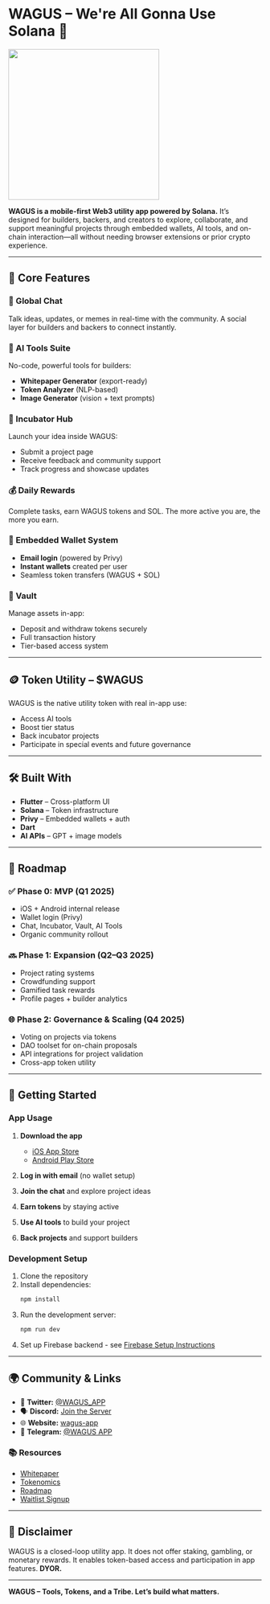 # WAGUS – We're All Gonna Use Solana 🚀

<img src="https://github.com/user-attachments/assets/92dd7a7d-d8b5-4ba6-9204-d33531e20277" width="300">

**WAGUS is a mobile-first Web3 utility app powered by Solana.** It’s designed for builders, backers, and creators to explore, collaborate, and support meaningful projects through embedded wallets, AI tools, and on-chain interaction—all without needing browser extensions or prior crypto experience.

---

## 📱 Core Features

### 💬 Global Chat  
Talk ideas, updates, or memes in real-time with the community. A social layer for builders and backers to connect instantly.

### 🧠 AI Tools Suite  
No-code, powerful tools for builders:
- **Whitepaper Generator** (export-ready)
- **Token Analyzer** (NLP-based)
- **Image Generator** (vision + text prompts)

### 🧪 Incubator Hub  
Launch your idea inside WAGUS:
- Submit a project page
- Receive feedback and community support
- Track progress and showcase updates

### 💰 Daily Rewards  
Complete tasks, earn WAGUS tokens and SOL. The more active you are, the more you earn.

### 🔐 Embedded Wallet System  
- **Email login** (powered by Privy)
- **Instant wallets** created per user
- Seamless token transfers (WAGUS + SOL)

### 🏦 Vault  
Manage assets in-app:
- Deposit and withdraw tokens securely
- Full transaction history
- Tier-based access system

---

## 🪙 Token Utility – $WAGUS

WAGUS is the native utility token with real in-app use:
- Access AI tools
- Boost tier status
- Back incubator projects
- Participate in special events and future governance

---

## 🛠️ Built With

- **Flutter** – Cross-platform UI
- **Solana** – Token infrastructure
- **Privy** – Embedded wallets + auth
- **Dart**
- **AI APIs** – GPT + image models

---

## 🚧 Roadmap

### ✅ Phase 0: MVP (Q1 2025)
- iOS + Android internal release
- Wallet login (Privy)
- Chat, Incubator, Vault, AI Tools
- Organic community rollout

### 🔜 Phase 1: Expansion (Q2–Q3 2025)
- Project rating systems
- Crowdfunding support
- Gamified task rewards
- Profile pages + builder analytics

### 🌐 Phase 2: Governance & Scaling (Q4 2025)
- Voting on projects via tokens
- DAO toolset for on-chain proposals
- API integrations for project validation
- Cross-app token utility

---

## 🧠 Getting Started

### App Usage
1. **Download the app**  
   - [iOS App Store](https://apps.apple.com/us/app/wagus/id6742799148)  
   - [Android Play Store](https://play.google.com/store/apps/details?id=com.silnt.wagus&pcampaignid=web_share)

2. **Log in with email** (no wallet setup)
3. **Join the chat** and explore project ideas
4. **Earn tokens** by staying active
5. **Use AI tools** to build your project
6. **Back projects** and support builders

### Development Setup
1. Clone the repository
2. Install dependencies:
   ```bash
   npm install
   ```
3. Run the development server:
   ```bash
   npm run dev
   ```
4. Set up Firebase backend - see [Firebase Setup Instructions](firebase-setup.md)

---

## 🌍 Community & Links

- 🧵 **Twitter:** [@WAGUS_APP](https://x.com/WAGUS_APP)
- 🗣️ **Discord:** [Join the Server](https://discord.gg/ypPzNgJNXC)
- 🌐 **Website:** [wagus-app](https://wagus-app.com)
- 📱 **Telegram:** [@WAGUS APP](https://t.me/+TD4WMpIrfhAwNDZk)

### 📚 Resources
- [Whitepaper](https://www.notion.so/Whitepaper-1e64ea371246803d9e70d1afa4fac5c2?pvs=21)
- [Tokenomics](https://www.notion.so/Tokenomics-1e64ea371246805cbbead21550841f60?pvs=21)
- [Roadmap](https://www.notion.so/Roadmap-1e64ea37124680458fc7dfcbc40a7f6c?pvs=21)
- [Waitlist Signup](https://tally.so/r/3l4vJN)

---

## 📜 Disclaimer

WAGUS is a closed-loop utility app. It does not offer staking, gambling, or monetary rewards. It enables token-based access and participation in app features. **DYOR.**

---

**WAGUS – Tools, Tokens, and a Tribe. Let’s build what matters.**
